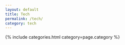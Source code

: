 ```yaml
---
layout: default
title: Tech
permalink: /tech/
category: tech
---
```


{% include categories.html category=page.category %}
